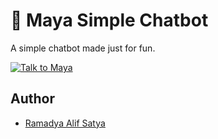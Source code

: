 # 💬 Maya Simple Chatbot

A simple chatbot made just for fun.

[![Talk to Maya](https://img.shields.io/badge/Talk_to_Maya-Open-brightgreen?style=for-the-badge&logo=streamlit&logoColor=white)](https://chatbot-template.streamlit.app/)

## Author

- [Ramadya Alif Satya](https://github.com/ramalpha)